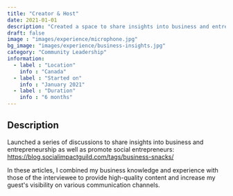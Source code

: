```yaml
---
title: "Creator & Host"
date: 2021-01-01
description: "Created a space to share insights into business and entrepreneurship"
draft: false
image : "images/experience/microphone.jpg"
bg_image: "images/experience/business-insights.jpg"
category: "Community Leadership"
information:
  - label : "Location"
    info : "Canada"
  - label : "Started on"
    info : "January 2021"
  - label : "Duration"
    info : "6 months"
---
```


## Description

Launched a series of discussions to share insights into business and entrepreneurship as well as promote social entrepreneurs:
https://blog.socialimpactguild.com/tags/business-snacks/

In these articles, I combined my business knowledge and experience with those of the interviewee to provide high-quality content and increase my guest's visibility on various communication channels.
